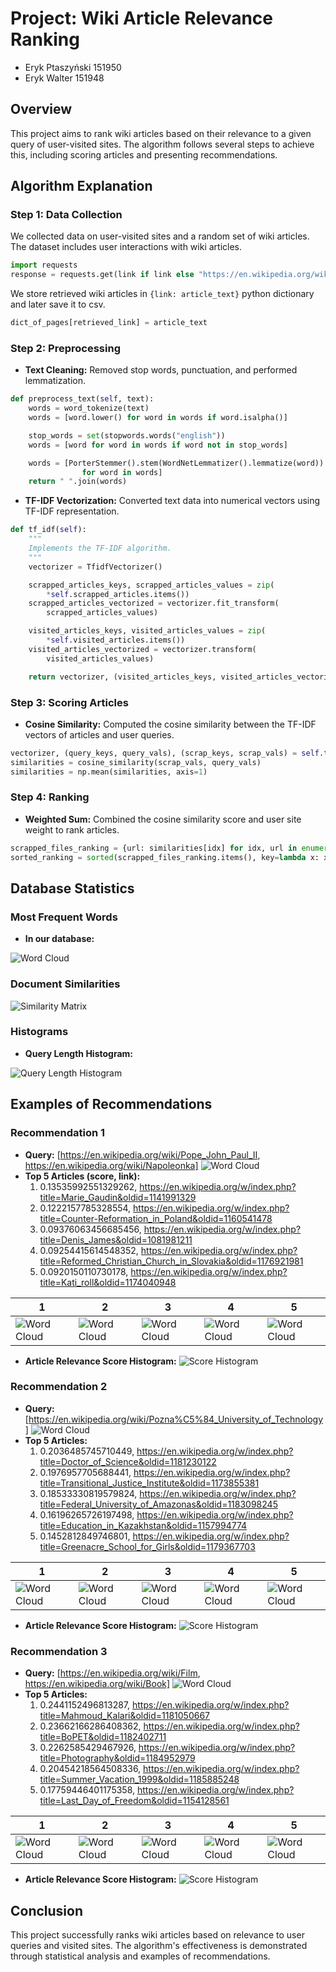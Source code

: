 # Project: Wiki Article Relevance Ranking
- Eryk Ptaszyński 151950
- Eryk Walter 151948

## Overview

This project aims to rank wiki articles based on their relevance to a given query of user-visited sites. The algorithm follows several steps to achieve this, including scoring articles and presenting recommendations.

## Algorithm Explanation

### Step 1: Data Collection

We collected data on user-visited sites and a random set of wiki articles. The dataset includes user interactions with wiki articles.

```python
import requests
response = requests.get(link if link else "https://en.wikipedia.org/wiki/Special:Random")
```

We store retrieved wiki articles in `{link: article_text}` python dictionary and later save it to csv.

```python
dict_of_pages[retrieved_link] = article_text
```

### Step 2: Preprocessing

- **Text Cleaning:** Removed stop words, punctuation, and performed lemmatization.
```python
def preprocess_text(self, text):
    words = word_tokenize(text)
    words = [word.lower() for word in words if word.isalpha()]

    stop_words = set(stopwords.words("english"))
    words = [word for word in words if word not in stop_words]

    words = [PorterStemmer().stem(WordNetLemmatizer().lemmatize(word))
                for word in words]
    return " ".join(words)
```

- **TF-IDF Vectorization:** Converted text data into numerical vectors using TF-IDF representation.
```python
def tf_idf(self):
    """
    Implements the TF-IDF algorithm.
    """
    vectorizer = TfidfVectorizer()

    scrapped_articles_keys, scrapped_articles_values = zip(
        *self.scrapped_articles.items())
    scrapped_articles_vectorized = vectorizer.fit_transform(
        scrapped_articles_values)

    visited_articles_keys, visited_articles_values = zip(
        *self.visited_articles.items())
    visited_articles_vectorized = vectorizer.transform(
        visited_articles_values)

    return vectorizer, (visited_articles_keys, visited_articles_vectorized), (scrapped_articles_keys, scrapped_articles_vectorized)
```

### Step 3: Scoring Articles

- **Cosine Similarity:** Computed the cosine similarity between the TF-IDF vectors of articles and user queries.
```python
vectorizer, (query_keys, query_vals), (scrap_keys, scrap_vals) = self.tf_idf()
similarities = cosine_similarity(scrap_vals, query_vals)
similarities = np.mean(similarities, axis=1)
```

### Step 4: Ranking

- **Weighted Sum:** Combined the cosine similarity score and user site weight to rank articles.
```python
scrapped_files_ranking = {url: similarities[idx] for idx, url in enumerate(scrap_keys)}
sorted_ranking = sorted(scrapped_files_ranking.items(), key=lambda x: x[1], reverse=True)
```

## Database Statistics

### Most Frequent Words

- **In our database:**

![Word Cloud](plots/scrap_combined_wordcloud.png)

### Document Similarities

![Similarity Matrix](plots/scrap_combined_heatmap.png)

### Histograms

- **Query Length Histogram:**

![Query Length Histogram](path/to/query_length_histogram.png)

## Examples of Recommendations

### Recommendation 1

- **Query:** [https://en.wikipedia.org/wiki/Pope_John_Paul_II, https://en.wikipedia.org/wiki/Napoleonka]
![Word Cloud](plots/jp2/jp2_query_wordcloud.png)
- **Top 5 Articles (score, link):**
  1. 0.13535992551329262, https://en.wikipedia.org/w/index.php?title=Marie_Gaudin&oldid=1141991329
  2. 0.1222157785328554, https://en.wikipedia.org/w/index.php?title=Counter-Reformation_in_Poland&oldid=1160541478
  3. 0.09376063456685456, https://en.wikipedia.org/w/index.php?title=Denis_James&oldid=1081981211
  4. 0.09254415614548352, https://en.wikipedia.org/w/index.php?title=Reformed_Christian_Church_in_Slovakia&oldid=1176921981
  5. 0.0920150110730178, https://en.wikipedia.org/w/index.php?title=Kati_roll&oldid=1174040948

|1|2|3|4|5|
---|---|---|---|---
![Word Cloud](plots/jp2/Marie_Gaudin.png) | ![Word Cloud](plots/jp2/Counter-Reformation_in_Poland.png) | ![Word Cloud](plots/jp2/Denis_James.png) | ![Word Cloud](plots/jp2/Reformed_Christian_Church_in_Slovakia.png) | ![Word Cloud](plots/jp2/Kati_roll.png)

- **Article Relevance Score Histogram:**
![Score Histogram](plots//jp2/jp2_similarity_scores_histogram.png)

### Recommendation 2

- **Query:** [https://en.wikipedia.org/wiki/Pozna%C5%84_University_of_Technology]
![Word Cloud](plots/put/put_query_wordcloud.png)
- **Top 5 Articles:**
  1. 0.2036485745710449, https://en.wikipedia.org/w/index.php?title=Doctor_of_Science&oldid=1181230122
  2. 0.1976957705688441, https://en.wikipedia.org/w/index.php?title=Transitional_Justice_Institute&oldid=1173855381
  3. 0.18533330819579824, https://en.wikipedia.org/w/index.php?title=Federal_University_of_Amazonas&oldid=1183098245
  4. 0.16196265726197498, https://en.wikipedia.org/w/index.php?title=Education_in_Kazakhstan&oldid=1157994774
  5. 0.1452812849746801, https://en.wikipedia.org/w/index.php?title=Greenacre_School_for_Girls&oldid=1179367703

|1|2|3|4|5|
---|---|---|---|---
|![Word Cloud](plots/put/Doctor_of_Science.png)|![Word Cloud](plots/put/Transitional_Justice_Institute.png)|![Word Cloud](plots/put/Federal_University_of_Amazonas.png)|![Word Cloud](plots/put/Education_in_Kazakhstan.png)|![Word Cloud](plots/put/Greenacre_School_for_Girls.png)

- **Article Relevance Score Histogram:**
![Score Histogram](plots//put/put_similarity_scores_histogram.png)

### Recommendation 3

- **Query:** [https://en.wikipedia.org/wiki/Film, https://en.wikipedia.org/wiki/Book]
![Word Cloud](plots/medias/medias_query_wordcloud.png)
- **Top 5 Articles:**
  1. 0.2441152496813287, https://en.wikipedia.org/w/index.php?title=Mahmoud_Kalari&oldid=1181050667
  2. 0.23662166286408362, https://en.wikipedia.org/w/index.php?title=BoPET&oldid=1182402711
  3. 0.2262585429467926, https://en.wikipedia.org/w/index.php?title=Photography&oldid=1184952979
  4. 0.20454218564508336, https://en.wikipedia.org/w/index.php?title=Summer_Vacation_1999&oldid=1185885248
  5. 0.17759446401175358, https://en.wikipedia.org/w/index.php?title=Last_Day_of_Freedom&oldid=1154128561

|1|2|3|4|5|
---|---|---|---|---
|![Word Cloud](plots/medias/Mahmoud_Kalari.png)|![Word Cloud](plots/medias/BoPET.png)|![Word Cloud](plots/medias/Photography.png)|![Word Cloud](plots/medias/Summer_Vacation_1999.png)|![Word Cloud](plots/medias/Last_Day_of_Freedom.png)

- **Article Relevance Score Histogram:**
![Score Histogram](plots//medias/medias_similarity_scores_histogram.png)

## Conclusion

This project successfully ranks wiki articles based on relevance to user queries and visited sites. The algorithm's effectiveness is demonstrated through statistical analysis and examples of recommendations.

